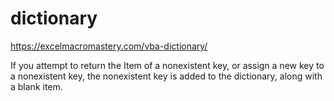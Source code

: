 # dictionary
https://excelmacromastery.com/vba-dictionary/

If you attempt to return the Item of a nonexistent key, or assign a new key to a nonexistent key, the nonexistent key is added to the dictionary, along with a blank item.
